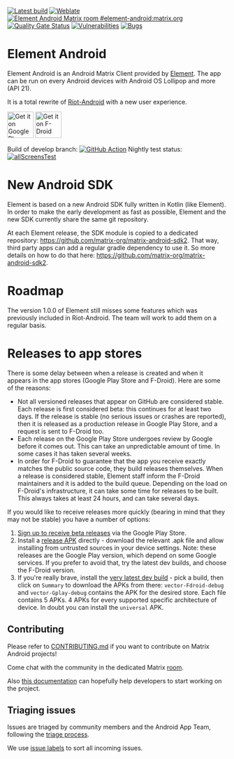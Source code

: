 [![Latest build](https://github.com/element-hq/element-android/actions/workflows/build.yml/badge.svg?query=branch%3Adevelop)](https://github.com/element-hq/element-android/actions/workflows/build.yml?query=branch%3Adevelop)
[![Weblate](https://translate.element.io/widgets/element-android/-/svg-badge.svg)](https://translate.element.io/engage/element-android/?utm_source=widget)
[![Element Android Matrix room #element-android:matrix.org](https://img.shields.io/matrix/element-android:matrix.org.svg?label=%23element-android:matrix.org&logo=matrix&server_fqdn=matrix.org)](https://matrix.to/#/#element-android:matrix.org)
[![Quality Gate Status](https://sonarcloud.io/api/project_badges/measure?project=vector-im_element-android&metric=alert_status)](https://sonarcloud.io/summary/new_code?id=vector-im_element-android)
[![Vulnerabilities](https://sonarcloud.io/api/project_badges/measure?project=vector-im_element-android&metric=vulnerabilities)](https://sonarcloud.io/summary/new_code?id=vector-im_element-android)
[![Bugs](https://sonarcloud.io/api/project_badges/measure?project=vector-im_element-android&metric=bugs)](https://sonarcloud.io/summary/new_code?id=vector-im_element-android)

# Element Android

Element Android is an Android Matrix Client provided by [Element](https://element.io/). The app can be run on every Android devices with Android OS Lollipop and more (API 21).

It is a total rewrite of [Riot-Android](https://github.com/element-hq/riot-android) with a new user experience.

[<img src="resources/img/google-play-badge.png" alt="Get it on Google Play" height="60">](https://play.google.com/store/apps/details?id=im.vector.app)
[<img src="resources/img/f-droid-badge.png" alt="Get it on F-Droid" height="60">](https://f-droid.org/app/im.vector.app)

Build of develop branch: [![GitHub Action](https://github.com/element-hq/element-android/actions/workflows/build.yml/badge.svg?query=branch%3Adevelop)](https://github.com/element-hq/element-android/actions/workflows/build.yml?query=branch%3Adevelop) Nightly test status: [![allScreensTest](https://github.com/element-hq/element-android/actions/workflows/nightly.yml/badge.svg)](https://github.com/element-hq/element-android/actions/workflows/nightly.yml)


# New Android SDK

Element is based on a new Android SDK fully written in Kotlin (like Element). In order to make the early development as fast as possible, Element and the new SDK currently share the same git repository.

At each Element release, the SDK module is copied to a dedicated repository: https://github.com/matrix-org/matrix-android-sdk2. That way, third party apps can add a regular gradle dependency to use it. So more details on how to do that here: https://github.com/matrix-org/matrix-android-sdk2.

# Roadmap

The version 1.0.0 of Element still misses some features which was previously included in Riot-Android.
The team will work to add them on a regular basis.

# Releases to app stores

There is some delay between when a release is created and when it appears in the app stores (Google Play Store and F-Droid). Here are some of the reasons:

* Not all versioned releases that appear on GitHub are considered stable. Each release is first considered beta: this continues for at least two days. If the release is stable (no serious issues or crashes are reported), then it is released as a production release in Google Play Store, and a request is sent to F-Droid too.
* Each release on the Google Play Store undergoes review by Google before it comes out. This can take an unpredictable amount of time. In some cases it has taken several weeks.
* In order for F-Droid to guarantee that the app you receive exactly matches the public source code, they build releases themselves. When a release is considered stable, Element staff inform the F-Droid maintainers and it is added to the build queue. Depending on the load on F-Droid's infrastructure, it can take some time for releases to be built. This always takes at least 24 hours, and can take several days.

If you would like to receive releases more quickly (bearing in mind that they may not be stable) you have a number of options:

1. [Sign up to receive beta releases](https://play.google.com/apps/testing/im.vector.app) via the Google Play Store.
2. Install a [release APK](https://github.com/element-hq/element-android/releases) directly - download the relevant .apk file and allow installing from untrusted sources in your device settings.  Note: these releases are the Google Play version, which depend on some Google services.  If you prefer to avoid that, try the latest dev builds, and choose the F-Droid version.
3. If you're really brave, install the [very latest dev build](https://github.com/element-hq/element-android/actions/workflows/build.yml?query=branch%3Adevelop) - pick a build, then click on `Summary` to download the APKs from there: `vector-Fdroid-debug` and `vector-Gplay-debug` contains the APK for the desired store. Each file contains 5 APKs. 4 APKs for every supported specific architecture of device. In doubt you can install the `universal` APK.

## Contributing

Please refer to [CONTRIBUTING.md](./CONTRIBUTING.md) if you want to contribute on Matrix Android projects!

Come chat with the community in the dedicated Matrix [room](https://matrix.to/#/#element-android:matrix.org).

Also [this documentation](./docs/_developer_onboarding.md) can hopefully help developers to start working on the project.

## Triaging issues

Issues are triaged by community members and the Android App Team, following the [triage process](https://github.com/element-hq/element-meta/wiki/Triage-process).

We use [issue labels](https://github.com/element-hq/element-meta/wiki/Issue-labelling) to sort all incoming issues.

